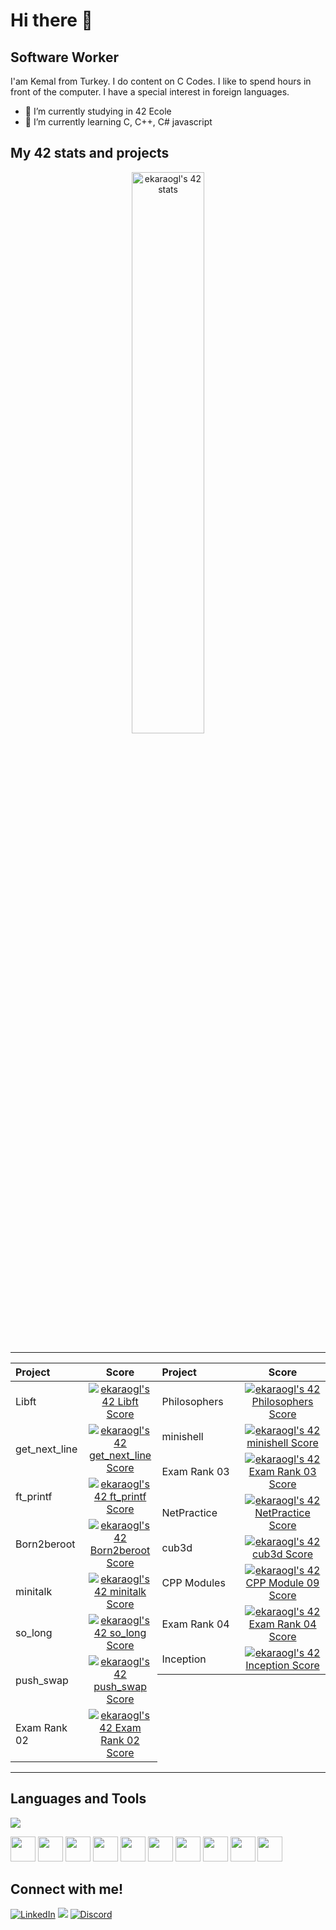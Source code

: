 # Hi there 👋
## Software Worker
I'am Kemal from Turkey. I do content on C Codes. I like to spend hours in front of the computer. I have a special interest in foreign languages.

- 🔭 I’m currently studying in 42 Ecole  
- 🌱 I’m currently learning C, C++, C# javascript

## My 42 stats and projects

<p align="center">
	<a href="https://profile.intra.42.fr/users/ekaraogl">
		<img width="48%" src="https://badge42.vercel.app/api/v2/cl79c6zgb00060gjsutxsfdq0/stats?cursusId=21&coalitionId=359" alt="ekaraogl's 42 stats" />
	</a>

<table widht="100%" align="center">
  <tr style="display:flex; justify-content:space-around; padding:0;">
  <td style="padding:0; margin:0;">

| Project | Score | 
| :- | :-: |
| Libft <img width=150>| [![ekaraogl's 42 Libft Score](https://badge42.vercel.app/api/v2/cl79c6zgb00060gjsutxsfdq0/project/2475965)](https://github.com/eyupkemal/42-MainCursus/tree/master/libft) |
| get_next_line | [![ekaraogl's 42 get_next_line Score](https://badge42.vercel.app/api/v2/cl79c6zgb00060gjsutxsfdq0/project/2521475)](https://github.com/eyupkemal/42-MainCursus/tree/master/get_next_line) |
| ft_printf | [![ekaraogl's 42 ft_printf Score](https://badge42.vercel.app/api/v2/cl79c6zgb00060gjsutxsfdq0/project/2532799)](https://github.com/eyupkemal/42-MainCursus/tree/master/ft_printf) |
| Born2beroot | [![ekaraogl's 42 Born2beroot Score](https://badge42.vercel.app/api/v2/cl79c6zgb00060gjsutxsfdq0/project/2558326)]() |
| minitalk | [![ekaraogl's 42 minitalk Score](https://badge42.vercel.app/api/v2/cl79c6zgb00060gjsutxsfdq0/project/2587518)](https://github.com/eyupkemal/42-MainCursus/tree/master/minitalk) |
| so_long | [![ekaraogl's 42 so_long Score](https://badge42.vercel.app/api/v2/cl79c6zgb00060gjsutxsfdq0/project/2587517)](https://github.com/eyupkemal/42-MainCursus/tree/master/SO%20LONG) |
| push_swap | [![ekaraogl's 42 push_swap Score](https://badge42.vercel.app/api/v2/cl79c6zgb00060gjsutxsfdq0/project/2587516)]() |
| Exam Rank 02 | [![ekaraogl's 42 Exam Rank 02 Score](https://badge42.vercel.app/api/v2/cl79c6zgb00060gjsutxsfdq0/project/2748204)]() |

</td>
  <td style="padding:0; margin:0;">

|Project|Score| 
| :-	|	:-:	|
| Philosophers <img width=150>| [![ekaraogl's 42 Philosophers Score](https://badge42.vercel.app/api/v2/cl79c6zgb00060gjsutxsfdq0/project/2806096)](https://github.com/eyupkemal/42-MainCursus/tree/master/philo) |
| minishell | [![ekaraogl's 42 minishell Score](https://badge42.vercel.app/api/v2/cl79c6zgb00060gjsutxsfdq0/project/2806097)]() |
| Exam Rank 03 | [![ekaraogl's 42 Exam Rank 03 Score](https://badge42.vercel.app/api/v2/cl79c6zgb00060gjsutxsfdq0/project/2810283)]() |
| NetPractice | [![ekaraogl's 42 NetPractice Score](https://badge42.vercel.app/api/v2/cl79c6zgb00060gjsutxsfdq0/project/2930837)]() |
| cub3d | [![ekaraogl's 42 cub3d Score](https://badge42.vercel.app/api/v2/cl79c6zgb00060gjsutxsfdq0/project/2934358)](https://github.com/eyupkemal/42-MainCursus/tree/master/Cub3d) |
| CPP Modules | [![ekaraogl's 42 CPP Module 09 Score](https://badge42.vercel.app/api/v2/cl79c6zgb00060gjsutxsfdq0/project/3111716)](https://github.com/eyupkemal/cpp) |
| Exam Rank 04 | [![ekaraogl's 42 Exam Rank 04 Score](https://badge42.vercel.app/api/v2/cl79c6zgb00060gjsutxsfdq0/project/3020969)]() |
| Inception | [![ekaraogl's 42 Inception Score](https://badge42.vercel.app/api/v2/cl79c6zgb00060gjsutxsfdq0/project/3124005)]() |

  </td></tr>
  </table>

## Languages and Tools
<img src="https://forthebadge.com/images/badges/ctrl-c-ctrl-v.svg" />
<p allign="left">
<img width=40 src="https://cdn.jsdelivr.net/gh/devicons/devicon/icons/c/c-original.svg" /> 
<img width=40 src="https://cdn.jsdelivr.net/gh/devicons/devicon/icons/cplusplus/cplusplus-original.svg" />
<img width=40 src="https://cdn.jsdelivr.net/gh/devicons/devicon/icons/csharp/csharp-original.svg" />  
<img width=40 src="https://cdn.jsdelivr.net/gh/devicons/devicon/icons/bash/bash-original.svg" />  
<img width=40 src="https://cdn.jsdelivr.net/gh/devicons/devicon/icons/vim/vim-original.svg" />
<img width=40 src="https://cdn.jsdelivr.net/gh/devicons/devicon/icons/gcc/gcc-original.svg" />   
<img width=40 src="https://cdn.jsdelivr.net/gh/devicons/devicon/icons/git/git-original.svg" />
<img width=40 src="https://cdn.jsdelivr.net/gh/devicons/devicon/icons/vscode/vscode-original.svg" />
<img width=40 src="https://cdn.jsdelivr.net/gh/devicons/devicon/icons/docker/docker-original-wordmark.svg" />    
<img width=40 src="https://cdn.jsdelivr.net/gh/devicons/devicon/icons/slack/slack-original.svg" />
</p>         

## Connect with me!

[![LinkedIn](https://img.shields.io/badge/LinkedIn-0077B5?style=for-the-badge&logo=linkedin&logoColor=white)](https://www.linkedin.com/in/eyupkemalkaraoglu/)
[![](https://img.shields.io/badge/Gmail-D14836?style=for-the-badge&logo=gmail&logoColor=white)](mailto:eyupkaraaoglu@gmail.com)
[![Discord](https://img.shields.io/badge/Discord-7289DA?style=for-the-badge&logo=discord&logoColor=white)](https://discordapp.com/users/727458275087351830)

